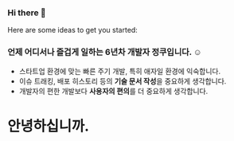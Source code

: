 ### Hi there 👋

Here are some ideas to get you started:

### 언제 어디서나 즐겁게 일하는 6년차 개발자 정쿠입니다. ☺️

- 스타트업 환경에 맞는 빠른 주기 개발, 특히 애자일 환경에 익숙합니다.
- 이슈 트래킹, 배포 히스토리 등의 **기술 문서 작성**을 중요하게 생각합니다.
- 개발자의 편한 개발보다 **사용자의 편의**를 더 중요하게 생각합니다.

# 안녕하십니까.
